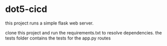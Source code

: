 # dot5-cicd


this project runs a simple flask web server.

clone this project and run the requirements.txt to resolve dependencies. 
the tests folder contains the tests for the app.py routes
